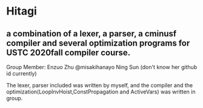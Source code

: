 # Hitagi
a combination of a lexer, a parser, a cminusf compiler and several optimization programs for USTC 2020fall compiler course.
-------------
Group Member:
Enzuo Zhu @misakihanayo
Ning Sun (don't know her github id currently)

The lexer, parser included was written by myself, and the compiler and the optimization(LoopInvHoist,ConstPropagation and ActiveVars) was written in group.

